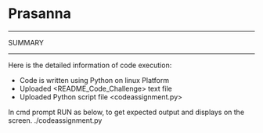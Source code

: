 # Prasanna

********************************************************************************************************************
SUMMARY
********************************************************************************************************************
Here is the detailed information of code execution:
- Code is written using Python on linux Platform
- Uploaded <README_Code_Challenge> text file
- Uploaded Python script file  <codeassignment.py>

In cmd prompt RUN as below, to get expected output and displays on the screen.
./codeassignment.py <enter>




